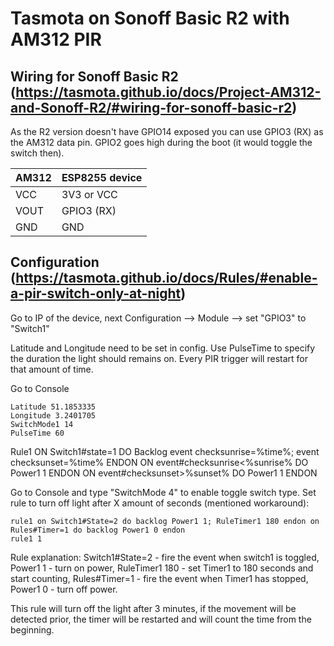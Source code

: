 # Tasmota on Sonoff Basic R2 with AM312 PIR
## Wiring for Sonoff Basic R2 (https://tasmota.github.io/docs/Project-AM312-and-Sonoff-R2/#wiring-for-sonoff-basic-r2)

As the R2 version doesn't have GPIO14 exposed you can use GPIO3 (RX) as the AM312 data pin. GPIO2 goes high during the boot (it would toggle the switch then).

| AM312 |	ESP8255 device |
| ----- | -------------- |
| VCC |	3V3 or VCC |
| VOUT |	GPIO3 (RX) |
| GND  |	GND |

## Configuration (https://tasmota.github.io/docs/Rules/#enable-a-pir-switch-only-at-night)

Go to IP of the device, next Configuration --> Module --> set "GPIO3" to "Switch1"

Latitude and Longitude need to be set in config. Use PulseTime to specify the duration the light should remains on. Every PIR trigger will restart for that amount of time.

Go to Console

    Latitude 51.1853335
    Longitude 3.2401705
    SwitchMode1 14
    PulseTime 60

Rule1
  ON Switch1#state=1 DO Backlog event checksunrise=%time%; event checksunset=%time% ENDON
  ON event#checksunrise<%sunrise% DO Power1 1 ENDON
  ON event#checksunset>%sunset% DO Power1 1 ENDON


Go to Console and type "SwitchMode 4" to enable toggle switch type.
    Set rule to turn off light after X amount of seconds (mentioned workaround):

    rule1 on Switch1#State=2 do backlog Power1 1; RuleTimer1 180 endon on Rules#Timer=1 do backlog Power1 0 endon
    rule1 1

Rule explanation: Switch1#State=2 - fire the event when switch1 is toggled, Power1 1 - turn on power, RuleTimer1 180 - set Timer1 to 180 seconds and start counting, Rules#Timer=1 - fire the event when Timer1 has stopped, Power1 0 - turn off power.

This rule will turn off the light after 3 minutes, if the movement will be detected prior, the timer will be restarted and will count the time from the beginning.
